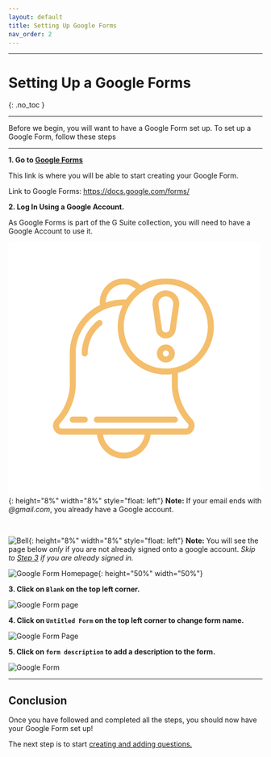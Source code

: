 ```yaml
---
layout: default
title: Setting Up Google Forms
nav_order: 2
---
```



---

# Setting Up a Google Forms

{: .no_toc }

---

Before we begin, you will want to have a Google Form set up. To set up a Google Form, follow these steps

---

**1. Go to [Google Forms](https://docs.google.com/forms/)**

This link is where you will be able to start creating your Google Form.

Link to Google Forms: <https://docs.google.com/forms/>

**2. Log In Using a Google Account.**

As Google Forms is part of the G Suite collection, you will need to have a Google Account to use it.

![Bell](../images/icons/bell.png){: height="8%" width="8%" style="float: left"}
**Note:** If your email ends with _@gmail.com_, you already have a Google account.

<br />

![Bell](https://github.com/kevtrng/Google-Forms-Guide/blob/gh-pages/docs/images/icons/bell.png?raw=true){: height="8%" width="8%" style="float: left"}
**Note:** You will see the page below _only_ if you are not already signed onto a google account. _Skip to [Step 3](#3-creating-new-google-form) if you are already signed in._

![Google Form Homepage](https://github.com/kevtrng/Google-Forms-Guide/blob/gh-pages/docs/images/SettingUpGoogleForm/1_Google_login.png?raw=true){: height="50%" width="50%"}

**3. Click on `Blank` on the top left corner.**

![Google Form page](https://github.com/kevtrng/Google-Forms-Guide/blob/gh-pages/docs/images/SettingUpGoogleForm/2_Google_Form_Homepage.png?raw=true)

**4. Click on `Untitled Form` on the top left corner to change form name.**

![Google Form Page](https://github.com/kevtrng/Google-Forms-Guide/blob/gh-pages/docs/images/SettingUpGoogleForm/3_Untitled_form1.png?raw=true)

**5. Click on `form description` to add a description to the form.**

![Google Form](https://github.com/kevtrng/Google-Forms-Guide/blob/gh-pages/docs/images/SettingUpGoogleForm/4_Untitled_form2.png?raw=true)

---
## Conclusion

Once you have followed and completed all the steps, you should now have your Google Form set up!

The next step is to start [creating and adding questions.](../addQuestion/makingAQuestion.md)
